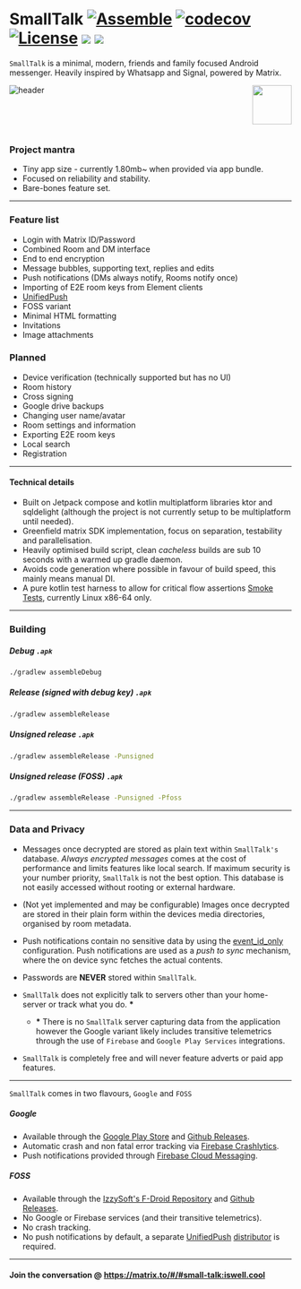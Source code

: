 # SmallTalk [![Assemble](https://github.com/ouchadam/small-talk/actions/workflows/assemble.yml/badge.svg)](https://github.com/ouchadam/small-talk/actions/workflows/assemble.yml) [![codecov](https://codecov.io/gh/ouchadam/small-talk/branch/main/graph/badge.svg?token=ETFSLZ9FCI)](https://codecov.io/gh/ouchadam/small-talk) [![License](https://img.shields.io/badge/License-Apache_2.0-blue.svg)](https://opensource.org/licenses/Apache-2.0) ![](https://img.shields.io/github/v/release/ouchadam/small-talk?include_prereleases) ![](https://img.shields.io/badge/%5Bmatrix%5D%20-%23small--talk%3Aiswell.cool-blueviolet)

`SmallTalk` is a minimal, modern, friends and family focused Android messenger. Heavily inspired by Whatsapp and Signal, powered by Matrix.


![header](https://github.com/ouchadam/small-talk/blob/main/.github/readme/header.png?raw=true)
[<img align="right" height="70" src="https://github.com/ouchadam/small-talk/blob/main/.github/readme/google-play-badge.png?raw=tru"></a>](https://play.google.com/store/apps/details?id=app.dapk.st)

<br>
<br>
<br>


### Project mantra
- Tiny app size - currently 1.80mb~ when provided via app bundle.
- Focused on reliability and stability.
- Bare-bones feature set.

---

### Feature list

- Login with Matrix ID/Password
- Combined Room and DM interface
- End to end encryption
- Message bubbles, supporting text, replies and edits
- Push notifications (DMs always notify, Rooms notify once)
- Importing of E2E room keys from Element clients
- [UnifiedPush](https://unifiedpush.org/)
- FOSS variant
- Minimal HTML formatting
- Invitations
- Image attachments

### Planned

- Device verification (technically supported but has no UI)
- Room history
- Cross signing
- Google drive backups
- Changing user name/avatar
- Room settings and information
- Exporting E2E room keys
- Local search
- Registration

--- 

#### Technical details

- Built on Jetpack compose and kotlin multiplatform libraries ktor and sqldelight (although the project is not currently setup to be multiplatform until needed).
- Greenfield matrix SDK implementation, focus on separation, testability and parallelisation.
- Heavily optimised build script, clean _cacheless_ builds are sub 10 seconds with a warmed up gradle daemon.
- Avoids code generation where possible in favour of build speed, this mainly means manual DI.
- A pure kotlin test harness to allow for critical flow assertions [Smoke Tests](https://github.com/ouchadam/small-talk/blob/main/test-harness/src/test/kotlin/SmokeTest.kt), currently Linux x86-64 only.

---


### Building


##### Debug `.apk`

```bash
./gradlew assembleDebug
```

##### Release (signed with debug key) `.apk`

```bash
./gradlew assembleRelease
```

##### Unsigned release `.apk`

```bash
./gradlew assembleRelease -Punsigned
```

##### Unsigned release (FOSS) `.apk`

```bash
./gradlew assembleRelease -Punsigned -Pfoss
```

---

### Data and Privacy

- Messages once decrypted are stored as plain text within `SmallTalk's` database. _Always encrypted messages_ comes at the cost of performance and limits features like local search. If maximum security is your number priority, `SmallTalk` is not the best option. This database is not easily accessed without rooting or external hardware. 

- (Not yet implemented and may be configurable) Images once decrypted are stored in their plain form within the devices media directories, organised by room metadata. 

- Push notifications contain no sensitive data by using the [event_id_only](https://github.com/ouchadam/small-talk/blob/main/matrix/services/push/src/main/kotlin/app/dapk/st/matrix/push/internal/RegisterPushUseCase.kt#L31) configuration. Push notifications are used as a _push to sync_ mechanism, where the on device sync fetches the actual contents. 

- Passwords are **NEVER** stored within `SmallTalk`. 

- `SmallTalk` does not explicitly talk to servers other than your home-server or track what you do.  __*__
  - __*__ There is no `SmallTalk` server capturing data from the application however the Google variant likely includes transitive telemetrics through the use of `Firebase` and `Google Play Services` integrations. 

- `SmallTalk` is completely free and will never feature adverts or paid app features. 

---

`SmallTalk` comes in two flavours, `Google` and `FOSS`

##### Google
- Available through the [Google Play Store](https://play.google.com/store/apps/details?id=app.dapk.st) and [Github Releases](https://github.com/ouchadam/small-talk/releases).
- Automatic crash and non fatal error tracking via [Firebase Crashlytics](https://firebase.google.com/products/crashlytics).
- Push notifications provided through [Firebase Cloud Messaging](https://firebase.google.com/docs/cloud-messaging).

##### FOSS
- Available through the [IzzySoft's F-Droid Repository](https://android.izzysoft.de/repo) and [Github Releases](https://github.com/ouchadam/small-talk/releases).
- No Google or Firebase services (and their transitive telemetrics).
- No crash tracking.
- No push notifications by default,  a separate [UnifiedPush](https://unifiedpush.org/) [distributor](https://unifiedpush.org/users/distributors/) is required.

---

#### Join the conversation @ https://matrix.to/#/#small-talk:iswell.cool
